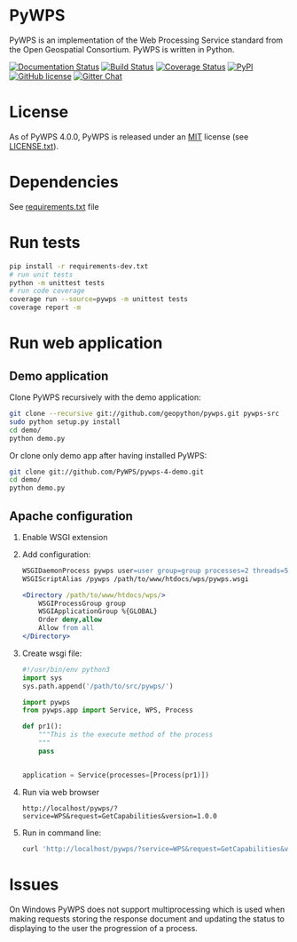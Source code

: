 # PyWPS 

PyWPS is an implementation of the Web Processing Service standard from
the Open Geospatial Consortium. PyWPS is written in Python.

[![Documentation Status](https://img.shields.io/badge/docs-latest-brightgreen.svg)](http://pywps.readthedocs.org/en/latest/?badge=latest)
[![Build Status](https://travis-ci.org/geopython/pywps.png)](https://travis-ci.org/geopython/pywps)
[![Coverage Status](https://coveralls.io/repos/github/geopython/pywps/badge.svg?branch=master)](https://coveralls.io/github/geopython/pywps?branch=master)
[![PyPI](https://img.shields.io/pypi/dm/pywps.svg)]()
[![GitHub license](https://img.shields.io/github/license/geopython/pywps.svg)]()
[![Gitter Chat](http://img.shields.io/badge/chat-online-brightgreen.svg)](https://gitter.im/PyWPS)

# License

As of PyWPS 4.0.0, PyWPS is released under an
[MIT](https://en.wikipedia.org/wiki/MIT_License) license
(see [LICENSE.txt](LICENSE.txt)).

# Dependencies

See [requirements.txt](requirements.txt) file

# Run tests

```bash
pip install -r requirements-dev.txt
# run unit tests
python -m unittest tests
# run code coverage
coverage run --source=pywps -m unittest tests
coverage report -m
```

# Run web application

## Demo application

Clone PyWPS recursively with the demo application:

```bash
git clone --recursive git://github.com/geopython/pywps.git pywps-src
sudo python setup.py install
cd demo/
python demo.py
```
    
Or clone only demo app after having installed PyWPS:

```bash
git clone git://github.com/PyWPS/pywps-4-demo.git
cd demo/
python demo.py
```
 
## Apache configuration

1. Enable WSGI extension

2. Add configuration:

    ```apache
    WSGIDaemonProcess pywps user=user group=group processes=2 threads=5
    WSGIScriptAlias /pywps /path/to/www/htdocs/wps/pywps.wsgi

    <Directory /path/to/www/htdocs/wps/>
        WSGIProcessGroup group
        WSGIApplicationGroup %{GLOBAL}
        Order deny,allow
        Allow from all
    </Directory>
    ```

3. Create wsgi file:

    ```python
    #!/usr/bin/env python3
    import sys
    sys.path.append('/path/to/src/pywps/')
    
    import pywps
    from pywps.app import Service, WPS, Process
    
    def pr1():
        """This is the execute method of the process
        """
        pass
    
    
    application = Service(processes=[Process(pr1)])
    ```

4. Run via web browser

    `http://localhost/pywps/?service=WPS&request=GetCapabilities&version=1.0.0`

5. Run in command line:
  
    ```bash
    curl 'http://localhost/pywps/?service=WPS&request=GetCapabilities&version=1.0.0'
    ```


# Issues

On Windows PyWPS does not support multiprocessing which is used when making
requests storing the response document and updating the status to displaying
to the user the progression of a process.
